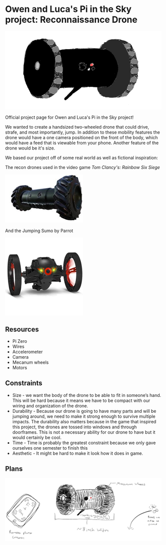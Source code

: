 # Owen and Luca's Pi in the Sky project: Reconnaissance Drone

![sketch](https://raw.githubusercontent.com/oguiffre/Engineering_4_Notebook/master/Drone_Sketch_Transparent.png)

Official project page for Owen and Luca's Pi in the Sky project!

We wanted to create a handsized two-wheeled drone that could drive, strafe, and most importantly, jump. In addition to these mobility features the drone would have a one camera positioned on the front of the body, which would have a feed that is viewable from your phone. Another feature of the drone would be it's size.

We based our project off of some real world as well as fictional inspiration:

The recon drones used in the video game *Tom Clancy's: Rainbow Six Siege*

<img src="https://github.com/oguiffre/Engineering_4_Notebook/blob/master/r6drone.jpg" width="250">

And the Jumping Sumo by Parrot

<img src="https://github.com/oguiffre/Engineering_4_Notebook/blob/master/Pi%20in%20the%20Sky/parrotdrone.jpg" width="250">

## Resources

+ Pi Zero
+ Wires
+ Accelerometer
+ Camera
+ Mecanum wheels
+ Motors

## Constraints

+ Size - we want the body of the drone to be able to fit in someone’s hand. This will be hard because it means we have to be compact with our wiring and organization of the drone.
+ Durability - Because our drone is going to have many parts and will be jumping around, we need to make it strong enough to survive multiple impacts. The durability also matters because in the game that inspired this project, the drones are tossed into windows and through doorframes. This is not a necessary ability for our drone to have but it would certainly be cool.
+ Time - Time is probably the greatest constraint because we only gave ourselves one semester to finish this
+ Aesthetic - It might be hard to make it look how it does in game.

## Plans

![sketch](https://github.com/oguiffre/Engineering_4_Notebook/blob/master/Pi%20in%20the%20Sky/Drone_Plan_Transparent.png)

